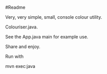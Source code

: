 #Readme

Very, very simple, small, console colour utility.

Colouriser.java.

See the App.java main for example use.

Share and enjoy.


Run with

mvn exec:java
